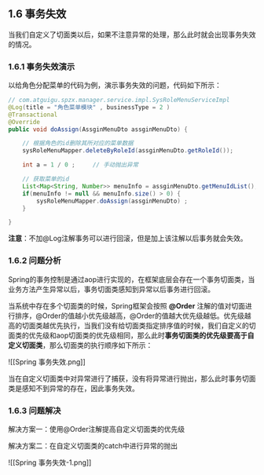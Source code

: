 ## 1.6 事务失效

当我们自定义了切面类以后，如果不注意异常的处理，那么此时就会出现事务失效的情况。

### 1.6.1 事务失效演示

以给角色分配菜单的代码为例，演示事务失效的问题，代码如下所示：

```java
// com.atguigu.spzx.manager.service.impl.SysRoleMenuServiceImpl
@Log(title = "角色菜单模块" , businessType = 2 )		
@Transactional
@Override
public void doAssign(AssginMenuDto assginMenuDto) {

    // 根据角色的id删除其所对应的菜单数据
    sysRoleMenuMapper.deleteByRoleId(assginMenuDto.getRoleId());

    int a = 1 / 0 ;		// 手动抛出异常

    // 获取菜单的id
    List<Map<String, Number>> menuInfo = assginMenuDto.getMenuIdList();
    if(menuInfo != null && menuInfo.size() > 0) {
        sysRoleMenuMapper.doAssign(assginMenuDto) ;
    }

}
```

**注意**：不加@Log注解事务可以进行回滚，但是加上该注解以后事务就会失效。



### 1.6.2 问题分析

Spring的事务控制是通过aop进行实现的，在框架底层会存在一个事务切面类，当业务方法产生异常以后，事务切面类感知到异常以后事务进行回滚。

当系统中存在多个切面类的时候，Spring框架会按照 **@Order** 注解的值对切面进行排序，@Order的值越小优先级越高，@Order的值越大优先级越低。优先级越高的切面类越优先执行，当我们没有给切面类指定排序值的时候，我们自定义的切面类的优先级和aop切面类的优先级相同，那么此时**事务切面类的优先级要高于自定义切面类**，那么切面类的执行顺序如下所示：

![[Spring 事务失效.png]] 

当在自定义切面类中对异常进行了捕获，没有将异常进行抛出，那么此时事务切面类是感知不到异常的存在，因此事务失效。



### 1.6.3 问题解决

解决方案一：使用@Order注解提高自定义切面类的优先级

解决方案二：在自定义切面类的catch中进行异常的抛出

![[Spring 事务失效-1.png]]







